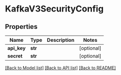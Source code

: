 # KafkaV3SecurityConfig


## Properties
Name | Type | Description | Notes
------------ | ------------- | ------------- | -------------
**api_key** | **str** |  | [optional] 
**secret** | **str** |  | [optional] 

[[Back to Model list]](../README.md#documentation-for-models) [[Back to API list]](../README.md#documentation-for-api-endpoints) [[Back to README]](../README.md)


